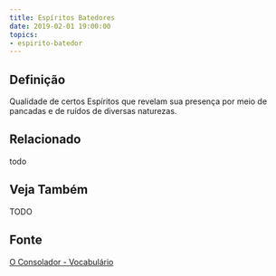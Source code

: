 ```yaml
---
title: Espíritos Batedores
date: 2019-02-01 19:00:00
topics:
- espirito-batedor
---
```


## Definição
Qualidade de certos Espíritos que revelam sua presença por meio de pancadas e de
ruídos de diversas naturezas. 

## Relacionado
todo

## Veja Também
TODO

## Fonte
[O Consolador - Vocabulário](http://www.oconsolador.com.br/linkfixo/vocabulario/principal.html)


